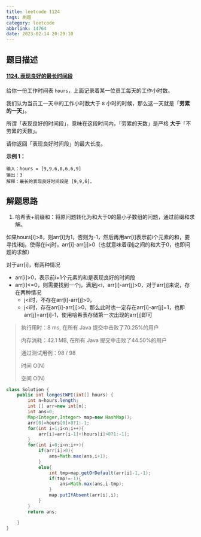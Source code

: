 ```yaml
---
title: leetcode 1124
tags: 刷题
category: leetcode
abbrlink: 14764
date: 2023-02-14 20:29:10
---
```


## 题目描述

#### [1124. 表现良好的最长时间段](https://leetcode.cn/problems/longest-well-performing-interval/)



给你一份工作时间表 `hours`，上面记录着某一位员工每天的工作小时数。

我们认为当员工一天中的工作小时数大于 `8` 小时的时候，那么这一天就是「**劳累的一天**」。

所谓「表现良好的时间段」，意味在这段时间内，「劳累的天数」是严格 **大于**「不劳累的天数」。

请你返回「表现良好时间段」的最大长度。

 

**示例 1：**

```
输入：hours = [9,9,6,0,6,6,9]
输出：3
解释：最长的表现良好时间段是 [9,9,6]。
```



## 解题思路

1. 哈希表+前缀和：将原问题转化为和大于0的最小子数组的问题，通过前缀和求解。

如果hours[i]>8，则arr[i]为1，否则为-1，然后再用arr[i]表示前i个元素的和，要寻找i和j，使得在i<j时，arr[i]-arr[j]>0（也就意味着i到j之间的和大于0，也即问题的求解）

对于arr[i]，有两种情况

- arr[i]>0，表示前i+1个元素的和是表现良好的时间段
- arr[i]<=0，则需要找到一个j，满足j<i，arr[i]-arr[j]>0，对于arr[j]来说，存在两种情况
  - j<i时，不存在arr[i]-arr[j]>0，
  - j<i时，存在arr[i]-arr[j]>0，那么此时也一定存在arr[i]-arr[j]=1，也即arr[j]=arr[i]-1，使用哈希表存储第一次出现的arr[j]即可

> 执行用时：8 ms, 在所有 Java 提交中击败了70.25%的用户
>
> 内存消耗：42.1 MB, 在所有 Java 提交中击败了44.50%的用户
>
> 通过测试用例：98 / 98
>
> 时间 O(N)
>
> 空间 O(N)

```java
class Solution {
    public int longestWPI(int[] hours) {
        int n=hours.length;
        int [] arr=new int[n];
        int ans=0;
        Map<Integer,Integer> map=new HashMap();
        arr[0]=hours[0]>8?1:-1;
        for(int i=1;i<n;i++){
            arr[i]=arr[i-1]+(hours[i]>8?1:-1);
        }
        for(int i=0;i<n;i++){
            if(arr[i]>0){
                ans=Math.max(ans,i+1);
            }
            else{
                int tmp=map.getOrDefault(arr[i]-1,-1);
                if(tmp!=-1){
                    ans=Math.max(ans,i-tmp);
                }
                map.putIfAbsent(arr[i],i);
            }
        }
        return ans;

    }
}
```

